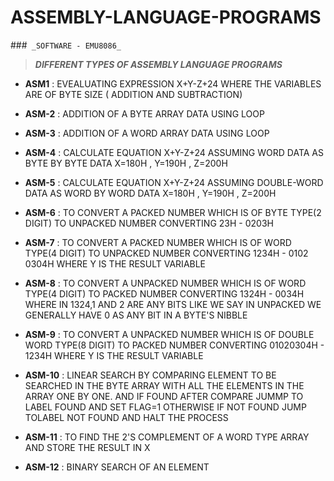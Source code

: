 # ASSEMBLY-LANGUAGE-PROGRAMS

###` _SOFTWARE - EMU8086_`

>**_DIFFERENT TYPES OF ASSEMBLY LANGUAGE PROGRAMS_**

- **ASM1** : EVEALUATING EXPRESSION X+Y-Z+24 WHERE THE VARIABLES ARE OF BYTE SIZE ( ADDITION AND SUBTRACTION)

- **ASM-2** : ADDITION OF A BYTE ARRAY DATA USING LOOP

- **ASM-3** :  ADDITION OF A WORD ARRAY DATA USING LOOP

- **ASM-4** : CALCULATE EQUATION X+Y-Z+24 ASSUMING WORD DATA AS BYTE BY BYTE DATA
        X=180H , Y=190H , Z=200H

- **ASM-5** : CALCULATE EQUATION X+Y-Z+24 ASSUMING DOUBLE-WORD DATA AS WORD BY WORD DATA
        X=180H , Y=190H , Z=200H

- **ASM-6** : TO CONVERT A PACKED NUMBER WHICH IS OF BYTE TYPE(2 DIGIT)  TO UNPACKED NUMBER
	 CONVERTING 23H - 0203H

- **ASM-7** : TO CONVERT A PACKED NUMBER WHICH IS OF WORD TYPE(4 DIGIT)  TO UNPACKED NUMBER
	CONVERTING 1234H - 0102 0304H WHERE Y IS THE RESULT VARIABLE 

- **ASM-8** : TO CONVERT A UNPACKED NUMBER WHICH IS OF WORD TYPE(4 DIGIT) TO PACKED NUMBER
	CONVERTING 1324H - 0034H WHERE IN 1324,1 AND 2 ARE ANY BITS LIKE WE SAY IN UNPACKED
	WE GENERALLY HAVE 0 AS ANY BIT IN A BYTE'S NIBBLE

- **ASM-9** : TO CONVERT A UNPACKED NUMBER WHICH IS OF DOUBLE WORD TYPE(8 DIGIT) TO PACKED NUMBER
	CONVERTING 01020304H - 1234H WHERE Y IS THE RESULT VARIABLE

- **ASM-10** : LINEAR SEARCH BY COMPARING ELEMENT TO BE SEARCHED IN THE BYTE ARRAY WITH ALL THE
	 ELEMENTS IN THE ARRAY ONE BY ONE. AND IF FOUND AFTER COMPARE JUMMP TO LABEL FOUND
	 AND SET FLAG=1 OTHERWISE IF NOT FOUND JUMP TOLABEL NOT FOUND AND HALT THE PROCESS 

- **ASM-11** : TO FIND THE 2'S COMPLEMENT OF A WORD TYPE ARRAY AND STORE THE RESULT IN X 

- **ASM-12** : BINARY SEARCH OF AN ELEMENT

